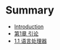 # Summary

* [Introduction](README.md)
* [第1章 引论](chapter1.md)
* [1.1 语言处理器](11-yu-yan-chu-li-qi.md)

